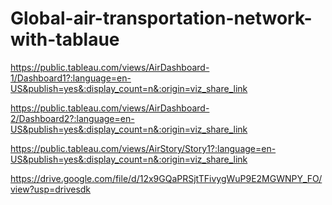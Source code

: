 # Global-air-transportation-network-with-tablaue

https://public.tableau.com/views/AirDashboard-1/Dashboard1?:language=en-US&publish=yes&:display_count=n&:origin=viz_share_link

https://public.tableau.com/views/AirDashboard-2/Dashboard2?:language=en-US&publish=yes&:display_count=n&:origin=viz_share_link

https://public.tableau.com/views/AirStory/Story1?:language=en-US&publish=yes&:display_count=n&:origin=viz_share_link

https://drive.google.com/file/d/12x9GQaPRSjtTFivygWuP9E2MGWNPY_FO/view?usp=drivesdk
